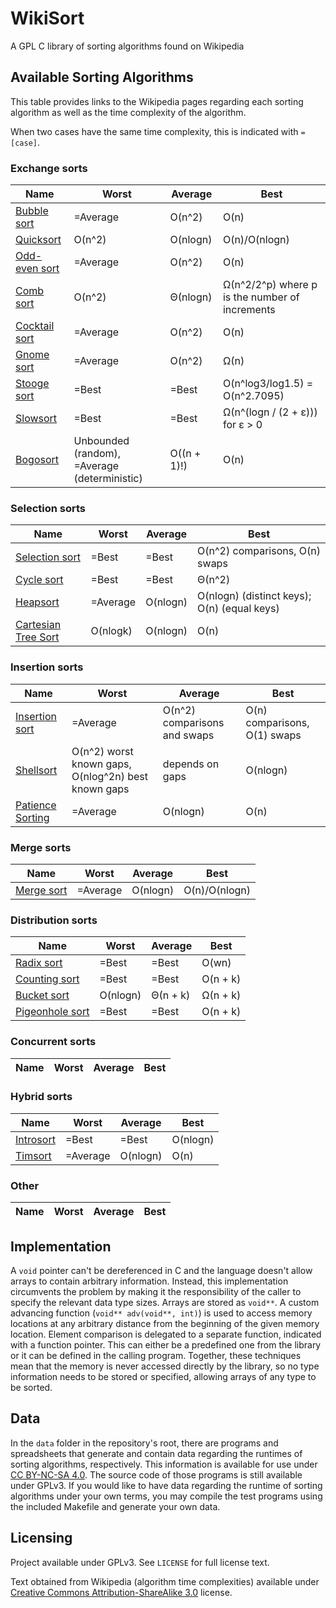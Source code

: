 # WikiSort
A GPL C library of sorting algorithms found on Wikipedia

## Available Sorting Algorithms

This table provides links to the Wikipedia pages regarding each sorting algorithm as well as the time complexity of the algorithm.

When two cases have the same time complexity, this is indicated with `=[case]`.

### Exchange sorts
| Name | Worst | Average | Best |
| --- | --- | --- | --- |
| [Bubble sort](https://en.wikipedia.org/wiki/Bubble_sort) | =Average | O(n^2) | O(n) |
| [Quicksort](https://en.wikipedia.org/wiki/Quicksort) | O(n^2) | O(nlogn) | O(n)/O(nlogn) |
| [Odd-even sort](https://en.wikipedia.org/wiki/Odd%E2%80%93even_sort) | =Average | O(n^2) | O(n) |
| [Comb sort](https://en.wikipedia.org/wiki/Comb_sort) | O(n^2) | Θ(nlogn) | Ω(n^2/2^p) where p is the number of increments |
| [Cocktail sort](https://en.wikipedia.org/wiki/Cocktail_shaker_sort) | =Average | O(n^2) | O(n) |
| [Gnome sort](https://en.wikipedia.org/wiki/Gnome_sort) | =Average | O(n^2) | Ω(n) |
| [Stooge sort](https://en.wikipedia.org/wiki/Stooge_sort) | =Best | =Best | O(n^log3/log1.5) = O(n^2.7095) |
| [Slowsort](https://en.wikipedia.org/wiki/Slowsort) | =Best | =Best | Ω(n^(logn / (2 + ε))) for ε > 0 |
| [Bogosort](https://en.wikipedia.org/wiki/Bogosort) | Unbounded (random), =Average (deterministic) | O((n + 1)!) | O(n) |

### Selection sorts
| Name | Worst | Average | Best |
| --- | --- | --- | --- |
| [Selection sort](https://en.wikipedia.org/wiki/Selection_sort) | =Best | =Best | O(n^2) comparisons, O(n) swaps |
| [Cycle sort](https://en.wikipedia.org/wiki/Cycle_sort) | =Best | =Best | Θ(n^2) |
| [Heapsort](https://en.wikipedia.org/wiki/Heapsort) | =Average | O(nlogn) | O(nlogn) (distinct keys); O(n) (equal keys) |
| [Cartesian Tree Sort](https://en.wikipedia.org/wiki/Cartesian_tree) | O(nlogk) | O(nlogn) | O(n) |

### Insertion sorts
| Name | Worst | Average | Best |
| --- | --- | --- | --- |
| [Insertion sort](https://en.wikipedia.org/wiki/Insertion_sort) | =Average | O(n^2) comparisons and swaps | O(n) comparisons, O(1) swaps |
| [Shellsort](https://en.wikipedia.org/wiki/Shellsort) | O(n^2) worst known gaps, O(nlog^2n) best known gaps | depends on gaps | O(nlogn) |
| [Patience Sorting](https://en.wikipedia.org/wiki/Patience_sorting) | =Average | O(nlogn) | O(n) |

### Merge sorts
| Name | Worst | Average | Best |
| --- | --- | --- | --- |
| [Merge sort](https://en.wikipedia.org/wiki/Merge_sort) | =Average | O(nlogn) | O(n)/O(nlogn) |

### Distribution sorts
| Name | Worst | Average | Best |
| --- | --- | --- | --- |
| [Radix sort](https://en.wikipedia.org/wiki/Radix_sort) | =Best | =Best | O(wn) |
| [Counting sort](https://en.wikipedia.org/wiki/Counting_sort) | =Best | =Best | O(n + k) |
| [Bucket sort](https://en.wikipedia.org/wiki/Bucket_sort) | O(nlogn) | Θ(n + k) | Ω(n + k) |
| [Pigeonhole sort](https://en.wikipedia.org/wiki/Pigeonhole_sort) | =Best | =Best | O(n + k) |

### Concurrent sorts
| Name | Worst | Average | Best |
| --- | --- | --- | --- |

### Hybrid sorts
| Name | Worst | Average | Best |
| --- | --- | --- | --- |
| [Introsort](https://en.wikipedia.org/wiki/Introsort) | =Best | =Best | O(nlogn) |
| [Timsort](https://en.wikipedia.org/wiki/Timsort) | =Average | O(nlogn) | O(n) |

### Other
| Name | Worst | Average | Best |
| --- | --- | --- | --- |

## Implementation

A `void` pointer can't be dereferenced in C and the language doesn't allow arrays to contain arbitrary information. Instead, this implementation circumvents the problem by making it the responsibility of the caller to specify the relevant data type sizes. Arrays are stored as `void**`. A custom advancing function (`void** adv(void**, int)`) is used to access memory locations at any arbitrary distance from the beginning of the given memory location. Element comparison is delegated to a separate function, indicated with a function pointer. This can either be a predefined one from the library or it can be defined in the calling program. Together, these techniques mean that the memory is never accessed directly by the library, so no type information needs to be stored or specified, allowing arrays of any type to be sorted.

## Data

In the `data` folder in the repository's root, there are programs and spreadsheets that generate and contain data regarding the runtimes of sorting algorithms, respectively. This information is available for use under [CC BY-NC-SA 4.0](https://creativecommons.org/licenses/by-nc-sa/4.0/). The source code of those programs is still available under GPLv3. If you would like to have data regarding the runtime of sorting algorithms under your own terms, you may compile the test programs using the included Makefile and generate your own data.

## Licensing

Project available under GPLv3. See `LICENSE` for full license text.

Text obtained from Wikipedia (algorithm time complexities) available under [Creative Commons Attribution-ShareAlike 3.0](https://en.wikipedia.org/wiki/Wikipedia:Text_of_Creative_Commons_Attribution-ShareAlike_3.0_Unported_License) license.

